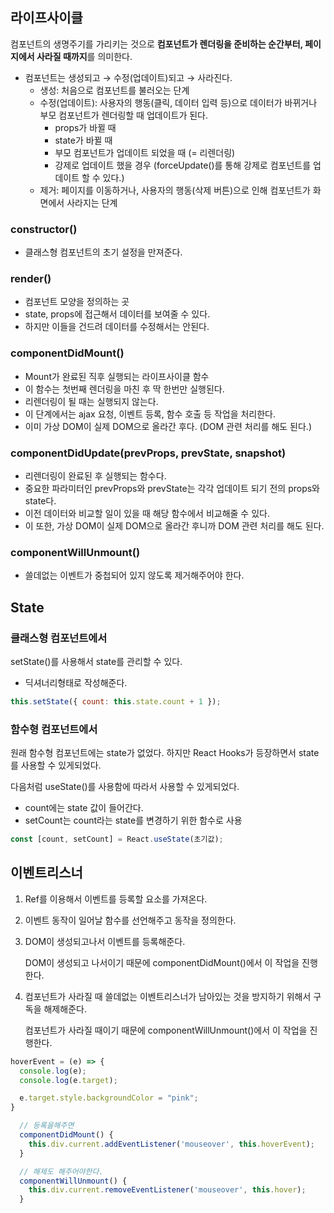 ## 라이프사이클

컴포넌트의 생명주기를 가리키는 것으로 **컴포넌트가 렌더링을 준비하는 순간부터, 페이지에서 사라질 때까지**를 의미한다.

- 컴포넌트는 생성되고 → 수정(업데이트)되고 → 사라진다.
    - 생성: 처음으로 컴포넌트를 불러오는 단계
    - 수정(업데이트): 사용자의 행동(클릭, 데이터 입력 등)으로 데이터가 바뀌거나 부모 컴포넌트가 렌더링할 때 업데이트가 된다.
        - props가 바뀔 때
        - state가 바뀔 때
        - 부모 컴포넌트가 업데이트 되었을 때 (= 리렌더링)
        - 강제로 업데이트 했을 경우 (forceUpdate()를 통해 강제로 컴포넌트를 업데이트 할 수 있다.)
    - 제거: 페이지를 이동하거나, 사용자의 행동(삭제 버튼)으로 인해 컴포넌트가 화면에서 사라지는 단계

### constructor()

- 클래스형 컴포넌트의 초기 설정을 만져준다.

### render()

- 컴포넌트 모양을 정의하는 곳
- state, props에 접근해서 데이터를 보여줄 수 있다.
- 하지만 이들을 건드려 데이터를 수정해서는 안된다.

### componentDidMount()

- Mount가 완료된 직후 실행되는 라이프사이클 함수
- 이 함수는 첫번째 렌더링을 마친 후 딱 한번만 실행된다.
- 리렌더링이 될 때는 실행되지 않는다.
- 이 단계에서는 ajax 요청, 이벤트 등록, 함수 호출 등 작업을 처리한다.
- 이미 가상 DOM이 실제 DOM으로 올라간 후다. (DOM 관련 처리를 해도 된다.)

### componentDidUpdate(prevProps, prevState, snapshot)

- 리렌더링이 완료된 후 실행되는 함수다.
- 중요한 파라미터인 prevProps와 prevState는 각각 업데이트 되기 전의 props와 state다.
- 이전 데이터와 비교할 일이 있을 때 해당 함수에서 비교해줄 수 있다.
- 이 또한, 가상 DOM이 실제 DOM으로 올라간 후니까 DOM 관련 처리를 해도 된다.

### componentWillUnmount()

- 쓸데없는 이벤트가 중첩되어 있지 않도록 제거해주어야 한다.


## State

### 클래스형 컴포넌트에서

setState()를 사용해서 state를 관리할 수 있다.

- 딕셔너리형태로 작성해준다.

```jsx
this.setState({ count: this.state.count + 1 });
```

### 함수형 컴포넌트에서

원래 함수형 컴포넌트에는 state가 없었다. 하지만 React Hooks가 등장하면서 state를 사용할 수 있게되었다.

다음처럼 useState()를 사용함에 따라서 사용할 수 있게되었다.

- count에는 state 값이 들어간다.
- setCount는 count라는 state를 변경하기 위한 함수로 사용

```jsx
const [count, setCount] = React.useState(초기값);
```


## 이벤트리스너

1. Ref를 이용해서 이벤트를 등록할 요소를 가져온다.
2. 이벤트 동작이 일어날 함수를 선언해주고 동작을 정의한다.
3. DOM이 생성되고나서 이벤트를 등록해준다. 

    DOM이 생성되고 나서이기 때문에 componentDidMount()에서 이 작업을 진행한다.

4. 컴포넌트가 사라질 때 쓸데없는 이벤트리스너가 남아있는 것을 방지하기 위해서 구독을 해제해준다.

    컴포넌트가 사라질 때이기 때문에 componentWillUnmount()에서 이 작업을 진행한다.

```jsx
hoverEvent = (e) => {
  console.log(e);
  console.log(e.target);

  e.target.style.backgroundColor = "pink";
}

  // 등록을해주면
  componentDidMount() {
    this.div.current.addEventListener('mouseover', this.hoverEvent);
  }

  // 해제도 해주어야한다.
  componentWillUnmount() {
    this.div.current.removeEventListener('mouseover', this.hover);
  }
```